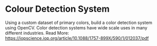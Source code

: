 # Colour Detection System

Using a custom dataset of primary colors, build a color detection system using OpenCV. Color detection systems have wide scale uses in many different industries.
Read More: https://iopscience.iop.org/article/10.1088/1757-899X/590/1/012037/pdf
